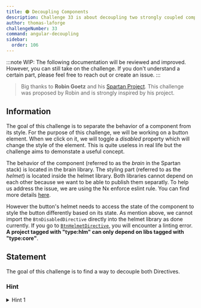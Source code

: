 ```yaml
---
title: 🟠 Decoupling Components
description: Challenge 33 is about decoupling two strongly coupled components using Injection Token
author: thomas-laforge
challengeNumber: 33
command: angular-decoupling
sidebar:
  order: 106
---
```


:::note
WIP: The following documentation will be reviewed and improved. However, you can still take on the challenge. If you don't understand a certain part, please feel free to reach out or create an issue.
:::

> Big thanks to **Robin Goetz** and his [Spartan Project](https://github.com/goetzrobin/spartan).
> This challenge was proposed by Robin and is strongly inspired by his project.

## Information

The goal of this challenge is to separate the behavior of a component from its style. For the purpose of this challenge, we will be working on a button element. When we click on it, we will toggle a _disabled_ property which will change the style of the element. This is quite useless in real life but the challenge aims to demonstate a useful concept.

The behavior of the component (referred to as the _brain_ in the Spartan stack) is located in the brain library. The styling part (referred to as the _helmet_) is located inside the helmet library. Both libraries cannot depend on each other because we want to be able to publish them separatly. To help us address the issue, we are using the Nx enforce eslint rule. You can find more details [here](https://nx.dev/core-features/enforce-module-boundaries).

However the button's helmet needs to access the state of the component to style the button differently based on its state. As mention above, we cannot import the `BtnDisabledDirective` directly into the helmet library as done currently. If you go to [`BtnHelmetDirective`](../../libs/decoupling/helmet/src/lib/btn-style.directive.ts), you will encounter a linting error. **A project tagged with "type:hlm" can only depend on libs tagged with "type:core"**.

## Statement

The goal of this challenge is to find a way to decouple both Directives.

### Hint

<details>
  <summary>Hint 1</summary>
  Carefully read the title of the challenge 😇
</details>
